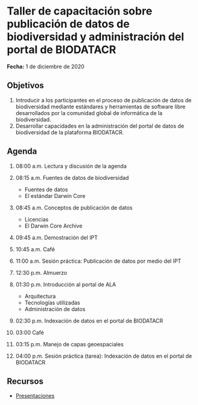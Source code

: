 # Taller de capacitación sobre publicación de datos de biodiversidad y administración del portal de BIODATACR

**Fecha:** 1 de diciembre de 2020

## Objetivos

1. Introducir a los participantes en el proceso de publicación de datos de biodiversidad mediante estándares y herramientas de software libre desarrollados por la comunidad global de informática de la biodiversidad.
2. Desarrollar capacidades en la administración del portal de datos de biodiversidad de la plataforma BIODATACR.

## Agenda

01. 08:00 a.m. Lectura y discusión de la agenda

02. 08:15 a.m. Fuentes de datos de biodiversidad
    * Fuentes de datos
    * El estándar Darwin Core
    
03. 08:45 a.m. Conceptos de publicación de datos
    * Licencias
    * El Darwin Core Archive
    
04. 09:45 a.m. Demostración del IPT

05. 10:45 a.m. Café
06. 11:00 a.m. Sesión práctica: Publicación de datos por medio del IPT

07. 12:30 p.m. Almuerzo

08. 01:30 p.m. Introducción al portal de ALA
    * Arquitectura
    * Tecnologías utilizadas
    * Administración de datos
    
09. 02:30 p.m. Indexación de datos en el portal de BIODATACR

10. 03:00 Café

11. 03:15 p.m. Manejo de capas geoespaciales

12. 04:00 p.m. Sesión práctica (tarea): Indexación de datos en el portal de BIODATACR


## Recursos
* [Presentaciones](https://drive.google.com/drive/folders/1iOsUtpDz5K82K4llXS1nde5olNq56rFE?usp=sharing)
